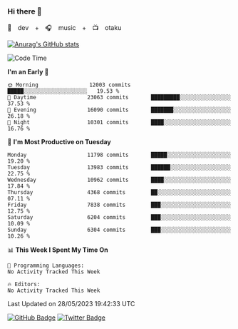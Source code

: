### Hi there 👋

🚀　dev　+　🎧　music　+　📺　otaku


[![Anurag's GitHub stats](https://github-readme-stats.vercel.app/api?username=koheitasaka&count_private=true&show_icons=true&theme=monokai)](https://github.com/koheitasaka/github-readme-stats)

<!--START_SECTION:waka-->
![Code Time](http://img.shields.io/badge/Code%20Time-1%2C161%20hrs%2023%20mins-blue)

**I'm an Early 🐤** 

```text
🌞 Morning                12003 commits       █████░░░░░░░░░░░░░░░░░░░░   19.53 % 
🌆 Daytime                23063 commits       █████████░░░░░░░░░░░░░░░░   37.53 % 
🌃 Evening                16090 commits       ███████░░░░░░░░░░░░░░░░░░   26.18 % 
🌙 Night                  10301 commits       ████░░░░░░░░░░░░░░░░░░░░░   16.76 % 
```
📅 **I'm Most Productive on Tuesday** 

```text
Monday                   11798 commits       █████░░░░░░░░░░░░░░░░░░░░   19.20 % 
Tuesday                  13983 commits       ██████░░░░░░░░░░░░░░░░░░░   22.75 % 
Wednesday                10962 commits       ████░░░░░░░░░░░░░░░░░░░░░   17.84 % 
Thursday                 4368 commits        ██░░░░░░░░░░░░░░░░░░░░░░░   07.11 % 
Friday                   7838 commits        ███░░░░░░░░░░░░░░░░░░░░░░   12.75 % 
Saturday                 6204 commits        ███░░░░░░░░░░░░░░░░░░░░░░   10.09 % 
Sunday                   6304 commits        ███░░░░░░░░░░░░░░░░░░░░░░   10.26 % 
```


📊 **This Week I Spent My Time On** 

```text
💬 Programming Languages: 
No Activity Tracked This Week

🔥 Editors: 
No Activity Tracked This Week
```


 Last Updated on 28/05/2023 19:42:33 UTC
<!--END_SECTION:waka-->

[![GitHub Badge](https://img.shields.io/badge/GitHub-100000?style=for-the-badge&logo=github&logoColor=white)](https://github.com/koheitasaka)
[![Twitter Badge](https://img.shields.io/badge/Twitter-1DA1F2?style=for-the-badge&logo=twitter&logoColor=white)](https://twitter.com/sleep_asleep_)
